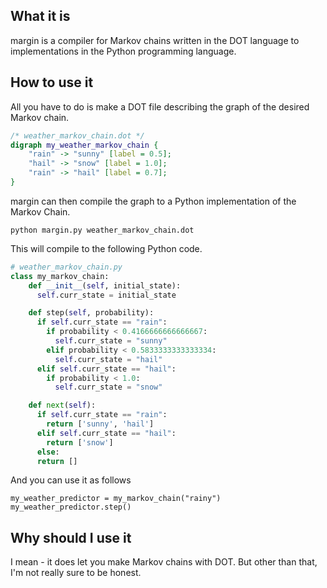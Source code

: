 ## What it is
margin is a compiler for Markov chains written in the DOT language to implementations in the Python programming language.

## How to use it
All you have to do is make a DOT file describing the graph of the desired Markov chain.
```dot
/* weather_markov_chain.dot */
digraph my_weather_markov_chain {
	"rain" -> "sunny" [label = 0.5];
	"hail" -> "snow" [label = 1.0];
	"rain" -> "hail" [label = 0.7];
}
```

margin can then compile the graph to a Python implementation of the Markov Chain.
```
python margin.py weather_markov_chain.dot
```

This will compile to the following Python code.
```python
# weather_markov_chain.py
class my_markov_chain:
    def __init__(self, initial_state):
      self.curr_state = initial_state

    def step(self, probability):
      if self.curr_state == "rain":
        if probability < 0.4166666666666667:
          self.curr_state = "sunny"
        elif probability < 0.5833333333333334:
          self.curr_state = "hail"
      elif self.curr_state == "hail":
        if probability < 1.0:
          self.curr_state = "snow"

    def next(self):
      if self.curr_state == "rain":
        return ['sunny', 'hail']
      elif self.curr_state == "hail":
        return ['snow']
      else:
      return []
```

And you can use it as follows
```
my_weather_predictor = my_markov_chain("rainy")
my_weather_predictor.step()
```

## Why should I use it
I mean - it does let you make Markov chains with DOT.
But other than that, I'm not really sure to be honest.

